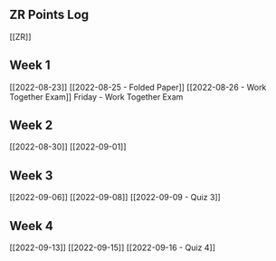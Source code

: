 ## ZR Points Log
[[ZR]]

## Week 1
[[2022-08-23]]
[[2022-08-25 - Folded Paper]]
[[2022-08-26 - Work Together Exam]]
Friday - Work Together Exam

## Week 2
[[2022-08-30]]
[[2022-09-01]]

## Week 3
[[2022-09-06]]
[[2022-09-08]]
[[2022-09-09 - Quiz 3]]

## Week 4
[[2022-09-13]]
[[2022-09-15]]
[[2022-09-16 - Quiz 4]]